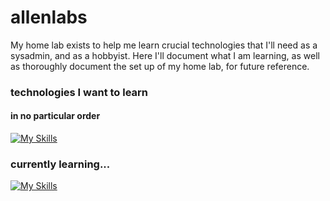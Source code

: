 # allenlabs
My home lab exists to help me learn crucial technologies that I'll need as a sysadmin, and as a hobbyist. Here I'll document what I am learning, as well as thoroughly document the set up of my home lab, for future reference. 

### technologies I want to learn
#### in no particular order
[![My Skills](https://skillicons.dev/icons?i=aws,azure,bash,c,cpp,cloudflare,css,docker,git,github,go,html,java,js,lua,mysql,mongodb,neovim,nginx,php,powershell,py,raspberrypi,ruby,rust,sqlite,vscode,wordpress)](https://skillicons.dev)

### currently learning...
[![My Skills](https://skillicons.dev/icons?i=bash,docker,git,vscode)](https://skillicons.dev)
